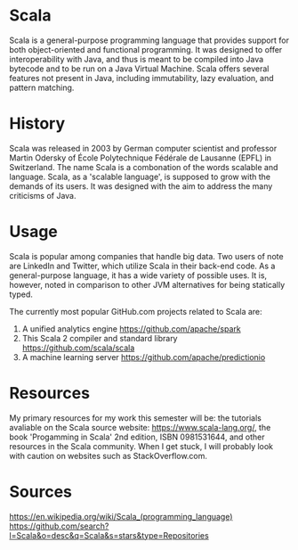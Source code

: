 # Scala

Scala is a general-purpose programming language that provides support for both object-oriented and functional programming. It was designed to offer interoperability with Java, and thus is meant to be compiled into Java bytecode and to be run on a Java Virtual Machine. Scala offers several features not present in Java, including immutability, lazy evaluation, and pattern matching.

# History

Scala was released in 2003 by German computer scientist and professor Martin Odersky of École Polytechnique Fédérale de Lausanne (EPFL) in Switzerland. The name Scala is a combonation of the words scalable and language. Scala, as a 'scalable language', is supposed to grow with the demands of its users. It was designed with the aim to address the many criticisms of Java.

# Usage

Scala is popular among companies that handle big data. Two users of note are LinkedIn and Twitter, which utilize Scala in their back-end code. As a general-purpose language, it has a wide variety of possible uses. It is, however, noted in comparison to other JVM alternatives for being statically typed.

The currently most popular GitHub.com projects related to Scala are:
  1. A unified analytics engine https://github.com/apache/spark
  2. This Scala 2 compiler and standard library https://github.com/scala/scala
  3. A machine learning server https://github.com/apache/predictionio
 
# Resources

My primary resources for my work this semester will be: the tutorials avaliable on the Scala source website: https://www.scala-lang.org/, the book 'Progamming in Scala' 2nd edition, ISBN 0981531644, and other resources in the Scala community. When I get stuck, I will probably look with caution on websites such as StackOverflow.com.

# Sources
  https://en.wikipedia.org/wiki/Scala_(programming_language)
  https://github.com/search?l=Scala&o=desc&q=Scala&s=stars&type=Repositories
  
